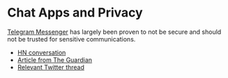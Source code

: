 # Chat Apps and Privacy

[Telegram Messenger](https://telegram.org/) has largely been proven to not be
secure and should not be trusted for sensitive communications. 
  - [HN conversation](https://news.ycombinator.com/item?id=34817457)
  - [Article from The
      Guardian](https://www.theguardian.com/world/2023/feb/15/revealed-disinformation-team-jorge-claim-meddling-elections-tal-hanan)
  - [Relevant Twitter
      thread](https://twitter.com/jsrailton/status/1625719023081082880)
